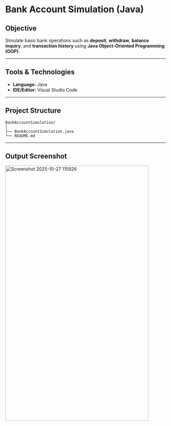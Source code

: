 # Bank Account Simulation (Java)

## Objective
Simulate basic bank operations such as **deposit**, **withdraw**, **balance inquiry**, and **transaction history** using **Java Object-Oriented Programming (OOP)**.

---

## Tools & Technologies
- **Language:** Java  
- **IDE/Editor:** Visual Studio Code  

---

## Project Structure
```
BankAccountSimulation/
│
├── BankAccountSimulation.java
└── README.md
```
---

## Output Screenshot

<img width="450" height="800" alt="Screenshot 2025-10-27 115926" src="https://github.com/user-attachments/assets/f829f64a-4c77-48e3-92ae-637ab85a2c2b" />



